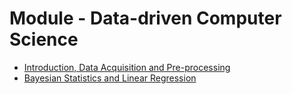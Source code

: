 # Module - Data-driven Computer Science <!-- omit in toc -->

- [Introduction, Data Acquisition and Pre-processing](./01introduction/index)
- [Bayesian Statistics and Linear Regression](./02renameme/index)
